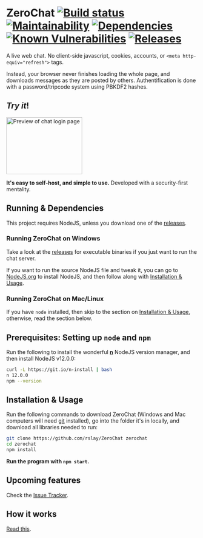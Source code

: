 # ZeroChat [![Build status](https://ci.appveyor.com/api/projects/status/v86gyvgx0dnuhc75?svg=true&v=1)](https://ci.appveyor.com/project/rslay/zerochat) [![Maintainability](https://api.codeclimate.com/v1/badges/84bdf069784f80804e43/maintainability)](https://codeclimate.com/github/rslay/ZeroChat/maintainability) [![Dependencies](https://api.dependabot.com/badges/status?host=github&repo=rslay/ZeroChat)](https://dependabot.com/) [![Known Vulnerabilities](https://snyk.io/test/github/rslay/ZeroChat/badge.svg?targetFile=package.json)](https://snyk.io/test/github/rslay/ZeroChat?targetFile=package.json) [![Releases](https://badgen.net/github/release/rslay/ZeroChat?v=1)](https://github.com/rslay/ZeroChat/releases)

A live web chat. No client-side javascript, cookies, accounts, or `<meta http-equiv="refresh">` tags.

Instead, your browser never finishes loading the whole page, and downloads messages as they are posted by others.
Authentification is done with a password/tripcode system using PBKDF2 hashes.

## _Try it_!

<a href="https://chat.justhack.in"><img src="https://raw.githubusercontent.com/rslay/ZeroChat/master/image.png" title="Preview of chat login page" style="width: 200px;height: 150px"/></a>

**It's easy to self-host, and simple to use.** Developed with a security-first mentality.

## Running & Dependencies

This project requires NodeJS, unless you download one of the [releases](https://github.com/rslay/ZeroChat/releases).

### Running ZeroChat on Windows

Take a look at the [releases](https://github.com/rslay/ZeroChat/releases) for executable binaries if you just want to run the chat server.

If you want to run the source NodeJS file and tweak it, you can go to [NodeJS.org](https://nodejs.org) to install NodeJS, and then follow along with [Installation & Usage](README.md#installation--usage).

### Running ZeroChat on Mac/Linux

If you have `node` installed, then skip to the section on [Installation & Usage](README.md#installation--usage), otherwise, read the section below.

## Prerequisites: Setting up `node` and `npm`

Run the following to install the wonderful **[n](https://github.com/tj/n)** NodeJS version manager, and then install NodeJS v12.0.0:

```bash
curl -L https://git.io/n-install | bash
n 12.0.0
npm --version
```

## Installation & Usage

Run the following commands to download ZeroChat (Windows and Mac computers will need [git](https://git-scm.com/download) installed), go into the folder it's in locally, and download all libraries needed to run:

```bash
git clone https://github.com/rslay/ZeroChat zerochat
cd zerochat
npm install
```

**Run the program with `npm start`.**

## Upcoming features

Check the [Issue Tracker](https://github.com/rslay/ZeroChat/issues).

## How it works

[Read this](https://justhack.in/stateful-http).
